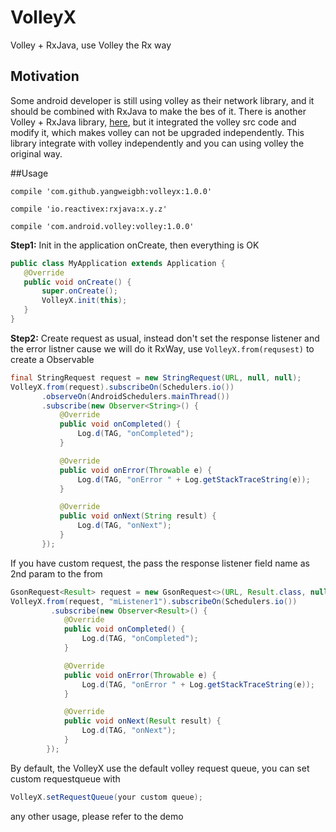 # VolleyX
Volley + RxJava, use Volley the Rx way

## Motivation
Some android developer is still using volley as their network library, and it should be combined with RxJava to make the bes of it. There is another Volley + RxJava library, [here](https://github.com/kymjs/RxVolley), but it integrated the volley src code and modify it, which makes volley can not be upgraded independently. This library integrate with volley independently and you can using volley the original way.

##Usage

 `compile 'com.github.yangweigbh:volleyx:1.0.0'`
 
 `compile 'io.reactivex:rxjava:x.y.z'`
 
 `compile 'com.android.volley:volley:1.0.0'`
 
 **Step1:** Init in the application onCreate, then everything is OK
 
 ```java
public class MyApplication extends Application {
    @Override
    public void onCreate() {
        super.onCreate();
        VolleyX.init(this);
    }
}
 ```
**Step2:** Create request as usual, instead don't set the response listener and the error listner cause we will do it RxWay, use `VolleyX.from(requsest)` to create a Observable
 
 ```java
final StringRequest request = new StringRequest(URL, null, null);
VolleyX.from(request).subscribeOn(Schedulers.io())
        .observeOn(AndroidSchedulers.mainThread())
        .subscribe(new Observer<String>() {
            @Override
            public void onCompleted() {
                Log.d(TAG, "onCompleted");
            }

            @Override
            public void onError(Throwable e) {
                Log.d(TAG, "onError " + Log.getStackTraceString(e));
            }

            @Override
            public void onNext(String result) {
                Log.d(TAG, "onNext");
            }
        });
 ```
 
 If you have custom request, the pass the response listener field name as 2nd param to the from
 
```java
GsonRequest<Result> request = new GsonRequest<>(URL, Result.class, null, null);
VolleyX.from(request, "mListener1").subscribeOn(Schedulers.io())
         .subscribe(new Observer<Result>() {
            @Override
            public void onCompleted() {
                Log.d(TAG, "onCompleted");
            }

            @Override
            public void onError(Throwable e) {
                Log.d(TAG, "onError " + Log.getStackTraceString(e));
            }

            @Override
            public void onNext(Result result) {
                Log.d(TAG, "onNext");
            }
        });
```
 By default, the VolleyX use the default volley request queue, you can set custom requestqueue with
 
 ```java
 VolleyX.setRequestQueue(your custom queue);
 ```
 any other usage, please refer to the demo
